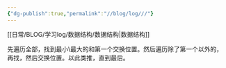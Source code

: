 ```yaml
---
{"dg-publish":true,"permalink":"//blog/log///"}
---
```


[[日常/BLOG/学习log/数据结构/数据结构\|数据结构]]

先遍历全部，找到最小\最大的和第一个交换位置。然后遍历除了第一个以外的，再找，然后交换位置。以此类推，直到最后。

